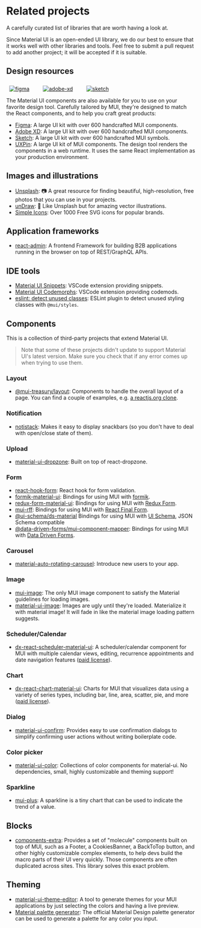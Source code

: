 # Related projects

<p class="description">A carefully curated list of libraries that are worth having a look at.</p>

Since Material UI is an open-ended UI library, we do our best to ensure that it works well with other libraries and tools.
Feel free to submit a pull request to add another project; it will be accepted if it is suitable.

## Design resources

<a href="https://mui.com/store/items/figma-react/?utm_source=docs&utm_medium=referral&utm_campaign=installation-figma" style="margin-left: 8px; margin-top: 8px; display: inline-block;"><img src="/static/images/download-figma.svg" alt="figma" /></a>
<a href="https://mui.com/store/items/adobe-xd-react/?utm_source=docs&utm_medium=referral&utm_campaign=installation-adobe-xd" style="margin-left: 32px; margin-top: 8px; display: inline-block;"><img src="/static/images/download-adobe-xd.svg" alt="adobe-xd" /></a>
<a href="https://mui.com/store/items/sketch-react/?utm_source=docs&utm_medium=referral&utm_campaign=installation-sketch" style="margin-left: 32px; margin-top: 8px; display: inline-block;"><img src="/static/images/download-sketch.svg" alt="sketch" /></a>

The Material UI components are also available for you to use on your favorite design tool. Carefully tailored by MUI, they're designed to match the React components, and to help you craft great products:

- [Figma](https://mui.com/store/items/figma-react/?utm_source=docs&utm_medium=referral&utm_campaign=related-projects-figma): A large UI kit with over 600 handcrafted MUI components.
- [Adobe XD](https://mui.com/store/items/adobe-xd-react/?utm_source=docs&utm_medium=referral&utm_campaign=related-projects-adobe-xd): A large UI kit with over 600 handcrafted MUI components.
- [Sketch](https://mui.com/store/items/sketch-react/?utm_source=docs&utm_medium=referral&utm_campaign=related-projects-sketch): A large UI kit with over 600 handcrafted MUI symbols.
- [UXPin](https://www.uxpin.com/merge/mui-library): A large UI kit of MUI components. The design tool renders the components in a web runtime. It uses the same React implementation as your production environment.

## Images and illustrations

- [Unsplash](https://unsplash.com): 📷 A great resource for finding beautiful, high-resolution, free photos that you can use in your projects.
- [unDraw](https://undraw.co/): 📐 Like Unsplash but for amazing vector illustrations.
- [Simple Icons](https://simpleicons.org/): Over 1000 Free SVG icons for popular brands.

## Application frameworks

- [react-admin](https://github.com/marmelab/react-admin): A frontend Framework for building B2B applications running in the browser on top of REST/GraphQL APIs.

## IDE tools

- [Material UI Snippets](https://marketplace.visualstudio.com/items?itemName=vscodeshift.material-ui-snippets): VSCode extension providing snippets.
- [Material UI Codemorphs](https://marketplace.visualstudio.com/items?itemName=vscodeshift.material-ui-codemorphs): VSCode extension providing codemods.
- [eslint: detect unused classes](https://github.com/jens-ox/eslint-plugin-material-ui-unused-classes): ESLint plugin to detect unused styling classes with `@mui/styles`.

## Components

This is a collection of third-party projects that extend Material UI.

> Note that some of these projects didn't update to support Material UI's latest version. Make sure you check that if any error comes up when trying to use them.

### Layout

- [@mui-treasury/layout](https://mui-treasury.com/layout/): Components to handle the overall layout of a page. You can find a couple of examples, e.g. [a reactjs.org clone](https://mui-treasury.com/layout/clones/reactjs/).

### Notification

- [notistack](https://github.com/iamhosseindhv/notistack): Makes it easy to display snackbars (so you don't have to deal with open/close state of them).

### Upload

- [material-ui-dropzone](https://github.com/Yuvaleros/material-ui-dropzone): Built on top of react-dropzone.

### Form

- [react-hook-form](https://react-hook-form.com/): React hook for form validation.
- [formik-material-ui](https://github.com/stackworx/formik-mui): Bindings for using MUI with [formik](https://formik.org/).
- [redux-form-material-ui](https://github.com/erikras/redux-form-material-ui): Bindings for using MUI with [Redux Form](https://redux-form.com/).
- [mui-rff](https://github.com/lookfirst/mui-rff): Bindings for using MUI with [React Final Form](https://final-form.org/react).
- [@ui-schema/ds-material](https://www.npmjs.com/package/@ui-schema/ds-material) Bindings for using MUI with [UI Schema](https://github.com/ui-schema/ui-schema), JSON Schema compatible
- [@data-driven-forms/mui-component-mapper](https://data-driven-forms.org/provided-mappers/mui-component-mapper): Bindings for using MUI with [Data Driven Forms](https://github.com/data-driven-forms/react-forms).

### Carousel

- [material-auto-rotating-carousel](https://mui.wertarbyte.com/#material-auto-rotating-carousel): Introduce new users to your app.

### Image

- [mui-image](https://mui-image.surge.sh): The only MUI image component to satisfy the Material guidelines for loading images.
- [material-ui-image](https://mui.wertarbyte.com/#material-ui-image): Images are ugly until they're loaded. Materialize it with material image! It will fade in like the material image loading pattern suggests.

### Scheduler/Calendar

- [dx-react-scheduler-material-ui](https://devexpress.github.io/devextreme-reactive/react/scheduler/): A scheduler/calendar component for MUI with multiple calendar views, editing, recurrence appointments and date navigation features ([paid license](https://js.devexpress.com/licensing/)).

### Chart

- [dx-react-chart-material-ui](https://devexpress.github.io/devextreme-reactive/react/chart/): Charts for MUI that visualizes data using a variety of series types, including bar, line, area, scatter, pie, and more ([paid license](https://js.devexpress.com/licensing/)).

### Dialog

- [material-ui-confirm](https://github.com/jonatanklosko/material-ui-confirm): Provides easy to use confirmation dialogs to simplify confirming user actions without writing boilerplate code.

### Color picker

- [material-ui-color](https://github.com/mikbry/material-ui-color): Collections of color components for material-ui. No dependencies, small, highly customizable and theming support!

### Sparkline

- [mui-plus](https://mui-plus.vercel.app/components/Sparkline): A sparkline is a tiny chart that can be used to indicate the trend of a value.

## Blocks

- [components-extra](https://github.com/alexandre-lelain/components-extra): Provides a set of "molecule" components built on top of MUI, such as a Footer, a CookiesBanner, a BackToTop button, and other highly customizable complex elements, to help devs build the macro parts of their UI very quickly. Those components are often duplicated across sites. This library solves this exact problem.

## Theming

- [material-ui-theme-editor](https://in-your-saas.github.io/material-ui-theme-editor/): A tool to generate themes for your MUI applications by just selecting the colors and having a live preview.
- [Material palette generator](https://material.io/inline-tools/color/): The official Material Design palette generator can be used to generate a palette for any color you input.
